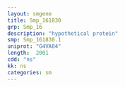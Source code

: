 ```yaml
---
layout: smgene
title: Smp_161830
grp: Smp_16
description: "hypothetical protein"
smp: Smp_161830.1
uniprot: "G4VA84"
length:  2001
cdd: "ns"
kk: ns
categories: sm
---
```

